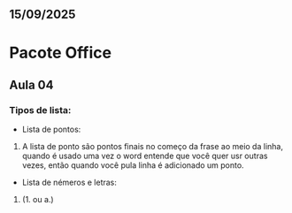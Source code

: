 ## 15/09/2025 

# Pacote Office

## Aula 04 

### Tipos de lista: 
- Lista de pontos:
1. A lista de ponto são pontos finais no começo da frase ao meio da linha, quando é usado uma vez o word entende que você quer usr outras vezes, então quando você pula linha é adicionado um ponto.

- Lista de némeros e letras:
1.  (1. ou a.)
